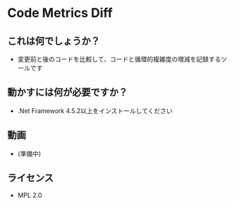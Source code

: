 # Code Metrics Diff

## これは何でしょうか？

- 変更前と後のコードを比較して、コードと循環的複雑度の増減を記録するツールです

## 動かすには何が必要ですか？

- .Net Framework 4.5.2以上をインストールしてください

## 動画

- (準備中)

## ライセンス

- MPL 2.0
